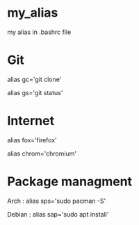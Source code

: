 # my_alias
my alias in .bashrc file

# Git 
 alias gc='git clone'
 
 alias gs='git status'

# Internet 
 alias fox='firefox'
 
 alias chrom='chromium'
# Package managment
 Arch : alias sps='sudo pacman -S'
 
 Debian : alias sap='sudo apt install'

